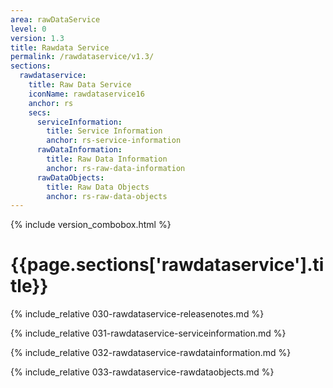 ```yaml
---
area: rawDataService
level: 0
version: 1.3
title: Rawdata Service
permalink: /rawdataservice/v1.3/
sections:
  rawdataservice:
    title: Raw Data Service
    iconName: rawdataservice16
    anchor: rs
    secs:
      serviceInformation:
        title: Service Information
        anchor: rs-service-information
      rawDataInformation:
        title: Raw Data Information
        anchor: rs-raw-data-information
      rawDataObjects:
        title: Raw Data Objects
        anchor: rs-raw-data-objects
---
```


{% include version_combobox.html %}

<h1 id="{{page.sections['rawdataservice'].anchor}}">{{page.sections['rawdataservice'].title}}</h1>

{% include_relative 030-rawdataservice-releasenotes.md %}

{% include_relative 031-rawdataservice-serviceinformation.md %}

{% include_relative 032-rawdataservice-rawdatainformation.md %}

{% include_relative 033-rawdataservice-rawdataobjects.md %}
